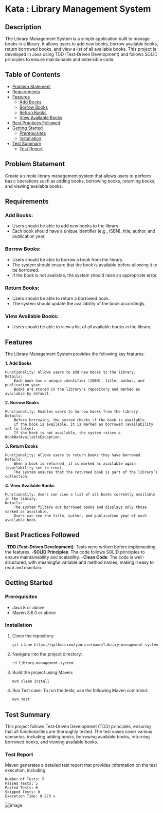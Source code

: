 # Kata : Library Management System

## Description
The Library Management System is a simple application built to manage books in a library. It allows users to add new books, borrow available books, return borrowed books, and view a list of all available books. This project is developed in Java using TDD (Test-Driven Development) and follows SOLID principles to ensure maintainable and extensible code.

## Table of Contents

- [Problem Statement](#problem-statement)
- [Requirements](#requirements)
- [Features](#features)
  - [Add Books](#add-books)
  - [Borrow Books](#borrow-books)
  - [Return Books](#return-books)
  - [View Available Books](#view-available-books)
- [Best Practices Followed](#best-practices-followed)
- [Getting Started](#getting-started)
  - [Prerequisites](#prerequisites)
  - [Installation](#installation)
- [Test Summary](#test-summary)
  - [Test Report](#test-report)


## Problem Statement

Create a simple library management system that allows users to perform basic operations such as adding books, borrowing books, returning books, and viewing available books.

## Requirements

### Add Books:

- Users should be able to add new books to the library.
- Each book should have a unique identifier (e.g., ISBN), title, author, and publication year.

### Borrow Books:

- Users should be able to borrow a book from the library.
- The system should ensure that the book is available before allowing it to be borrowed.
- If the book is not available, the system should raise an appropriate error.

### Return Books:

- Users should be able to return a borrowed book.
- The system should update the availability of the book accordingly.

### View Available Books:

- Users should be able to view a list of all available books in the library.


## Features

The Library Management System provides the following key features:

**1. Add Books**

    Functionality: Allows users to add new books to the library.
    Details:
        Each book has a unique identifier (ISBN), title, author, and publication year.
        Books are stored in the library's repository and marked as available by default.

**2. Borrow Books**

    Functionality: Enables users to borrow books from the library.
    Details:
        Before borrowing, the system checks if the book is available.
        If the book is available, it is marked as borrowed (availability set to false).
        If the book is not available, the system raises a BookNotAvailableException.

**3. Return Books**

    Functionality: Allows users to return books they have borrowed.
    Details:
        When a book is returned, it is marked as available again (availability set to true).
        The system ensures that the returned book is part of the library’s collection.

**4. View Available Books**

    Functionality: Users can view a list of all books currently available in the library.
    Details:
        The system filters out borrowed books and displays only those marked as available.
        Users can see the title, author, and publication year of each available book.


## Best Practices Followed

  -**TDD (Test-Driven Development)**: Tests were written before implementing the features.
  -**SOLID Principles**: The code follows SOLID principles to ensure maintainability and scalability.
  -**Clean Code**: The code is well-structured, with meaningful variable and method names, making it easy to read and maintain.


## Getting Started

### Prerequisites
- Java 8 or above
- Maven 3.6.0 or above

### Installation
1. Clone the repository:
   ```bash
   git clone https://github.com/yourusername/library-management-system.git

2. Navigate into the project directory:

   ```bash
   cd library-management-system

3. Build the project using Maven:
   ```bash
   mvn clean install

4. Run Test case:
    To run the tests, use the following Maven command:
   ```bash
   mvn test
   ```

## Test Summary

This project follows Test-Driven Development (TDD) principles, ensuring that all functionalities are thoroughly tested. The test cases cover various scenarios, including adding books, borrowing available books, returning borrowed books, and viewing available books.

### Test Report

Maven generates a detailed test report that provides information on the test execution, including:

    Number of Tests: 5
    Passed Tests: 5
    Failed Tests: 0
    Skipped Tests: 0
    Execution Time: 0.273 s

![image](https://github.com/user-attachments/assets/df9a74c7-3759-4dfd-be31-6ef1b214556b)
